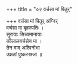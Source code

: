 +++
title = "०२ वर्चसा मां पितुर्"

+++
वर्चसा मां पितुर् अग्निर्  
वर्चसा मा बृहस्पतिः ।  
सुरायाः सिच्यमानायाः  
कीलालवर्चसेन मा ।  
तेन माम् अश्विनोभा  
उक्षतां पुष्करस्रजा ॥